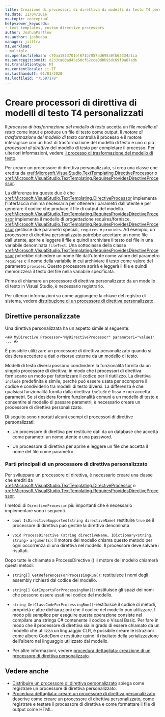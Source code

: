 ```yaml
---
title: Creazione di processori di direttiva di modelli di testo T4 personalizzati
ms.date: 11/04/2016
ms.topic: conceptual
helpviewer_keywords:
- text templates, custom directive processors
author: JoshuaPartlow
ms.author: joshuapa
manager: jillfra
ms.workload:
- multiple
ms.openlocfilehash: c70aa1853701ef671b7057ad698a0fb63334a1ca
ms.sourcegitcommit: d233ca00ad45e50cf62cca0d0b95dc69f0a87ad6
ms.translationtype: MT
ms.contentlocale: it-IT
ms.lasthandoff: 01/01/2020
ms.locfileid: "75597178"
---
```

# <a name="create-custom-t4-text-template-directive-processors"></a>Creare processori di direttiva di modelli di testo T4 personalizzati

Il *processo di trasformazione del modello di testo* accetta un file *modello di testo* come input e produce un file di testo come output. Il *motore di trasformazione del modello di testo* controlla il processo e il motore interagisce con un host di trasformazione del modello di testo e uno o più *processori di direttive* del modello di testo per completare il processo. Per ulteriori informazioni, vedere [il processo di trasformazione del modello di testo](../modeling/the-text-template-transformation-process.md).

Per creare un processore di direttiva personalizzato, si crea una classe che eredita da <xref:Microsoft.VisualStudio.TextTemplating.DirectiveProcessor> o <xref:Microsoft.VisualStudio.TextTemplating.RequiresProvidesDirectiveProcessor>.

La differenza tra queste due è che <xref:Microsoft.VisualStudio.TextTemplating.DirectiveProcessor> implementa l'interfaccia minima necessaria per ottenere i parametri dall'utente e per generare il codice che produce il file di output del modello. <xref:Microsoft.VisualStudio.TextTemplating.RequiresProvidesDirectiveProcessor> implementa il modello di progettazione requires/fornisce. <xref:Microsoft.VisualStudio.TextTemplating.RequiresProvidesDirectiveProcessor> gestisce due parametri speciali, `requires` e `provides`.  Ad esempio, un processore di direttiva personalizzato potrebbe accettare un nome file dall'utente, aprire e leggere il file e quindi archiviare il testo del file in una variabile denominata `fileText`. Una sottoclasse della classe <xref:Microsoft.VisualStudio.TextTemplating.RequiresProvidesDirectiveProcessor> potrebbe richiedere un nome file dall'utente come valore del parametro `requires` e il nome della variabile in cui archiviare il testo come valore del parametro `provides`. Questo processore aprirà e leggerà il file e quindi memorizzerà il testo del file nella variabile specificata.

Prima di chiamare un processore di direttiva personalizzato da un modello di testo in Visual Studio, è necessario registrarlo.

Per ulteriori informazioni su come aggiungere la chiave del registro di sistema, vedere [distribuzione di un processore di direttiva personalizzato](../modeling/deploying-a-custom-directive-processor.md).

## <a name="custom-directives"></a>Direttive personalizzate

Una direttiva personalizzata ha un aspetto simile al seguente:

`<#@ MyDirective Processor="MyDirectiveProcessor" parameter1="value1" ... #>`

È possibile utilizzare un processore di direttiva personalizzato quando si desidera accedere a dati o risorse esterne da un modello di testo.

Modelli di testo diversi possono condividere la funzionalità fornita da un singolo processore di direttiva, in modo che i processori di direttiva forniscano un modo per fattorizzare il codice per il riutilizzo. La direttiva `include` predefinita è simile, perché può essere usata per scomporre il codice e condividerlo tra modelli di testo diversi. La differenza è che qualsiasi funzionalità fornita dalla direttiva `include` è fissa e non accetta parametri. Se si desidera fornire funzionalità comuni a un modello di testo e consentire al modello di passare parametri, è necessario creare un processore di direttiva personalizzato.

Di seguito sono riportati alcuni esempi di processori di direttive personalizzati:

- Un processore di direttiva per restituire dati da un database che accetta come parametri un nome utente e una password.

- Un processore di direttiva per aprire e leggere un file che accetta il nome del file come parametro.

### <a name="principal-parts-of-a-custom-directive-processor"></a>Parti principali di un processore di direttiva personalizzato

Per sviluppare un processore di direttiva, è necessario creare una classe che erediti da <xref:Microsoft.VisualStudio.TextTemplating.DirectiveProcessor> o <xref:Microsoft.VisualStudio.TextTemplating.RequiresProvidesDirectiveProcessor>.

I metodi di `DirectiveProcessor` più importanti che è necessario implementare sono i seguenti.

- `bool IsDirectiveSupported(string directiveName)` restituire `true` se il processore di direttiva può gestire la direttiva denominata.

- `void ProcessDirective (string directiveName, IDictionary<string, string> arguments)`: il motore del modello chiama questo metodo per ogni occorrenza di una direttiva nel modello. Il processore deve salvare i risultati.

Dopo tutte le chiamate a ProcessDirective () il motore del modello chiamerà questi metodi:

- `string[] GetReferencesForProcessingRun()`: restituisce i nomi degli assembly richiesti dal codice del modello.

- `string[] GetImportsForProcessingRun()`: restituisce gli spazi dei nomi che possono essere usati nel codice del modello.

- `string GetClassCodeForProcessingRun()`-restituisce il codice di metodi, proprietà e altre dichiarazioni che il codice del modello può utilizzare. Il modo più semplice per eseguire questa operazione consiste nel compilare una stringa C# contenente il codice o Visual Basic. Per fare in modo che il processore di direttiva sia in grado di essere chiamato da un modello che utilizza un linguaggio CLR, è possibile creare le istruzioni come albero CodeDom e restituire quindi il risultato della serializzazione dell'albero nel linguaggio utilizzato dal modello.

- Per altre informazioni, vedere [procedura dettagliata: creazione di un processore di direttiva personalizzato](../modeling/walkthrough-creating-a-custom-directive-processor.md).

## <a name="see-also"></a>Vedere anche

- [Distribuire un processore di direttiva personalizzato](../modeling/deploying-a-custom-directive-processor.md) spiega come registrare un processore di direttiva personalizzato.
- [Procedura dettagliata: creare un processore di direttiva personalizzato](../modeling/walkthrough-creating-a-custom-directive-processor.md) descrive come creare un processore di direttiva personalizzato, come registrare e testare il processore di direttiva e come formattare il file di output come HTML.
